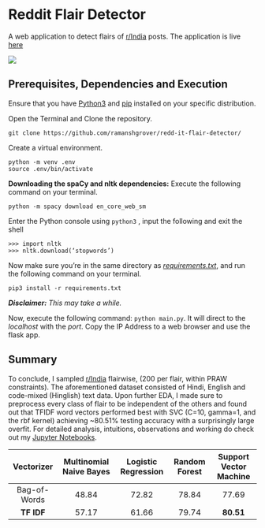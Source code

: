 # Reddit Flair Detector
 A web application to detect flairs of [r/India](https://reddit.com/r/India/) posts. The application is live [here](https://redd-it-flair-detector.herokuapp.com/)
 
 ![](Demo.gif)

## Prerequisites, Dependencies and Execution
Ensure that you have  [Python3](https://www.python.org/downloads/)  and  [pip](https://pip.pypa.io/en/stable/installing/#installing-with-get-pip-py)  installed on your specific distribution.

Open the Terminal and Clone the repository.
```
git clone https://github.com/ramanshgrover/redd-it-flair-detector/
```
Create a virtual environment.
``` 
python -m venv .env
source .env/bin/activate
```
**Downloading the spaCy and nltk dependencies:**
Execute the following command on your terminal.
```
python -m spacy download en_core_web_sm
```
Enter the Python console using `python3` , input the following and exit the shell
```
>>> import nltk
>>> nltk.download(‘stopwords’)
```
Now make sure you’re in the same directory as [_requirements.txt_](https://github.com/ramanshgrover/redd-it-flair-detector/blob/master/requirements.txt), and run the following command on your terminal.
```
pip3 install -r requirements.txt
``` 
***Disclaimer:*** _This may take a while._

Now, execute the following command: `python main.py`. It will direct to the _localhost_ with the _port_. Copy the IP Address to a web browser and use the flask app.

## Summary
To conclude, I sampled [r/India](https://reddit.com/r/India/) flairwise, (200 per flair, within PRAW constraints). The aforementioned dataset consisted of Hindi, English and code-mixed (Hinglish) text data. Upon further EDA, I made sure to preprocess every class of flair to be independent of the others and found out that TFIDF word vectors performed best with SVC (C=10, gamma=1, and the rbf kernel) achieving ~80.51% testing accuracy with a surprisingly large overfit. For detailed analysis, intuitions, observations and working do check out my [Jupyter Notebooks](https://github.com/ramanshgrover/redd-it-flair-detector/tree/master/notebooks).

|   Vectorizer  |    Multinomial Naive Bayes     |    Logistic Regression   | Random Forest | **Support Vector Machine** |
| :-----------: | :----------------------------: | :----------------------: | :-----------: | :------------------------: |
| Bag-of-Words  |               48.84            |            72.82         |     78.84     |            77.69           |
|  **TF IDF**   |               57.17            |            61.66         |     79.74     |          **80.51**         |
